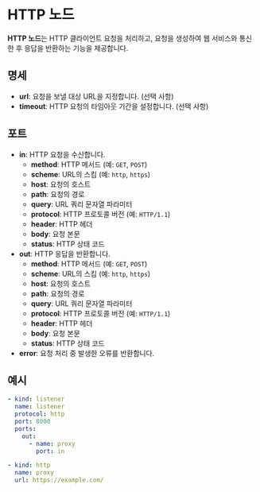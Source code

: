 # HTTP 노드

**HTTP 노드**는 HTTP 클라이언트 요청을 처리하고, 요청을 생성하여 웹 서비스와 통신한 후 응답을 반환하는 기능을 제공합니다.

## 명세

- **url**: 요청을 보낼 대상 URL을 지정합니다. (선택 사항)
- **timeout**: HTTP 요청의 타임아웃 기간을 설정합니다. (선택 사항)

## 포트

- **in**: HTTP 요청을 수신합니다.
  - **method**: HTTP 메서드 (예: `GET`, `POST`)
  - **scheme**: URL의 스킴 (예: `http`, `https`)
  - **host**: 요청의 호스트
  - **path**: 요청의 경로
  - **query**: URL 쿼리 문자열 파라미터
  - **protocol**: HTTP 프로토콜 버전 (예: `HTTP/1.1`)
  - **header**: HTTP 헤더
  - **body**: 요청 본문
  - **status**: HTTP 상태 코드
- **out**: HTTP 응답을 반환합니다.
  - **method**: HTTP 메서드 (예: `GET`, `POST`)
  - **scheme**: URL의 스킴 (예: `http`, `https`)
  - **host**: 요청의 호스트
  - **path**: 요청의 경로
  - **query**: URL 쿼리 문자열 파라미터
  - **protocol**: HTTP 프로토콜 버전 (예: `HTTP/1.1`)
  - **header**: HTTP 헤더
  - **body**: 요청 본문
  - **status**: HTTP 상태 코드
- **error**: 요청 처리 중 발생한 오류를 반환합니다.

## 예시

```yaml
- kind: listener
  name: listener
  protocol: http
  port: 8000
  ports:
    out:
      - name: proxy
        port: in

- kind: http
  name: proxy
  url: https://example.com/
```
